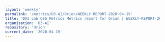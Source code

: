 ```yaml
---
layout: 'weekly'
permalink: '/metrics/D3-AI/Orion/WEEKLY-REPORT-2020-04-19'
title: 'DAI Lab OSS Metrics Metrics report for Orion | WEEKLY-REPORT-2020-04-19'
organization: 'D3-AI'
repository: 'Orion'
current_date: '2020-04-19'
---
```

